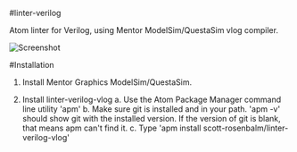 #linter-verilog

Atom linter for Verilog, using Mentor ModelSim/QuestaSim vlog compiler.

![Screenshot](https://raw.githubusercontent.com/manucorporat/linter-verilog/master/screenshot.png)


#Installation

1. Install Mentor Graphics ModelSim/QuestaSim.

2. Install linter-verilog-vlog
    a. Use the Atom Package Manager command line utility 'apm'
    b. Make sure git is installed and in your path. 'apm -v' should show git with the installed version. If the version of git is blank, that means apm can't find it.
    c. Type 'apm install scott-rosenbalm/linter-verilog-vlog'

